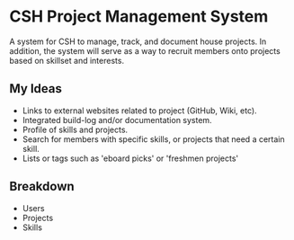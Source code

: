 # CSH Project Management System

A system for CSH to manage, track, and document house projects. In addition, the system will serve as a way to recruit members onto projects based on skillset and interests.

## My Ideas
* Links to external websites related to project (GitHub, Wiki, etc).
* Integrated build-log and/or documentation system.
* Profile of skills and projects.
* Search for members with specific skills, or projects that need a certain skill.
* Lists or tags such as 'eboard picks' or 'freshmen projects'

## Breakdown
* Users
* Projects
* Skills